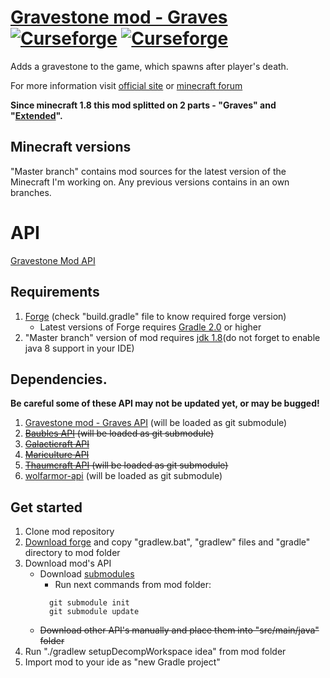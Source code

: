 
# [Gravestone mod - Graves](http://gravestone.nightkosh.com/)  [![Curseforge](http://cf.way2muchnoise.eu/full_gravestone-mod-graves_downloads.svg)](https://minecraft.curseforge.com/projects/gravestone-mod-graves) [![Curseforge](http://cf.way2muchnoise.eu/versions/For%20MC_gravestone-mod-graves_all.svg)](https://minecraft.curseforge.com/projects/gravestone-mod-graves)

Adds a gravestone to the game, which spawns after player's death.

For more information visit [official site](http://gravestone.nightkosh.com/) or [minecraft forum](http://www.minecraftforum.net/forums/mapping-and-modding/minecraft-mods/1288082)

**Since minecraft 1.8 this mod splitted on 2 parts - "Graves" and "[Extended](https://github.com/NightKosh/Gravestone-mod-Extended)".**

## Minecraft versions
"Master branch" contains mod sources for the latest version of the Minecraft I'm working on. Any previous versions contains in an own branches.

# API
[Gravestone Mod API](https://github.com/NightKosh/GraveStone-mod-API)

## Requirements
1. [Forge](http://files.minecraftforge.net/) (check "build.gradle" file to know required forge version)
   * Latest versions of Forge requires [Gradle 2.0](https://gradle.org/) or higher
2. "Master branch" version of mod requires [jdk 1.8](http://www.oracle.com/technetwork/java/javase/downloads/jdk8-downloads-2133151.html)(do not forget to enable java 8 support in your IDE)

## Dependencies.
**Be careful some of these API may not be updated yet, or may be bugged!**

1. [Gravestone mod - Graves API](https://github.com/NightKosh/Gravestone-mod-Graves-API) (will be loaded as git submodule)
2. ~~[Baubles API](https://github.com/Azanor/Baubles) (will be loaded as git submodule)~~
3. ~~[Galacticraft API](https://github.com/micdoodle8/Galacticraft-API)~~
4. ~~[Mariculture API](https://github.com/joshiejack/Mariculture)~~
5. ~~[Thaumcraft API](https://github.com/Azanor/thaumcraft-api) (will be loaded as git submodule)~~
6. [wolfarmor-api](https://github.com/satyrnidae/wolfarmor-api) (will be loaded as git submodule)

## Get started
1. Clone mod repository 
2. [Download forge](http://files.minecraftforge.net/) and copy "gradlew.bat", "gradlew" files and "gradle" directory to mod folder
3. Download mod's API
   * Download [submodules](https://git-scm.com/book/en/v2/Git-Tools-Submodules)
      * Run next commands from mod folder:
      ```
        git submodule init
        git submodule update
      ```
   * ~~Download other API's manually and place them into "src/main/java" folder~~
4. Run "./gradlew setupDecompWorkspace idea" from mod folder
5. Import mod to your ide as "new Gradle project"

